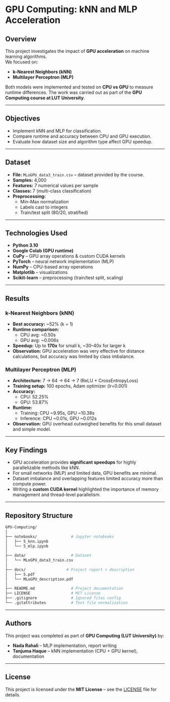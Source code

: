 # GPU Computing: kNN and MLP Acceleration 


## Overview  
This project investigates the impact of **GPU acceleration** on machine learning algorithms.  
We focused on:  
- **k-Nearest Neighbors (kNN)**  
- **Multilayer Perceptron (MLP)**  

Both models were implemented and tested on **CPU vs GPU** to measure runtime differences. The work was carried out as part of the **GPU Computing course at LUT University**.  

---

## Objectives  
- Implement kNN and MLP for classification.  
- Compare runtime and accuracy between CPU and GPU execution.  
- Evaluate how dataset size and algorithm type affect GPU speedup.  

---

## Dataset  
- **File:** `MLoGPU_data3_train.csv` – dataset provided by the course.  
- **Samples:** 4,000  
- **Features:** 7 numerical values per sample  
- **Classes:** 7 (multi-class classification)  
- **Preprocessing:**  
  - Min–Max normalization  
  - Labels cast to integers  
  - Train/test split (80/20, stratified)  

---

## Technologies Used  
- **Python 3.10**  
- **Google Colab (GPU runtime)**  
- **CuPy** – GPU array operations & custom CUDA kernels  
- **PyTorch** – neural network implementation (MLP)  
- **NumPy** – CPU-based array operations  
- **Matplotlib** – visualizations  
- **Scikit-learn** – preprocessing (train/test split, scaling)

---

## Results  

### k-Nearest Neighbors (kNN)  
- **Best accuracy:** ~52% (k = 1)  
- **Runtime comparison:**  
  - CPU avg: ~0.50s  
  - GPU avg: ~0.006s  
- **Speedup:** Up to **170x** for small k, ~30–40x for larger k  
- **Observation:** GPU acceleration was very effective for distance calculations, but accuracy was limited by class imbalance.  

### Multilayer Perceptron (MLP)  
- **Architecture:** 7 → 64 → 64 → 7 (ReLU + CrossEntropyLoss)  
- **Training setup:** 100 epochs, Adam optimizer (lr=0.001)  
- **Accuracy:**  
  - CPU: 52.25%  
  - GPU: 53.87%  
- **Runtime:**  
  - Training: CPU ~9.95s, GPU ~10.38s  
  - Inference: CPU ~0.01s, GPU ~0.012s  
- **Observation:** GPU overhead outweighed benefits for this small dataset and simple model.  

---

## Key Findings  
- GPU acceleration provides **significant speedups** for highly parallelizable methods like kNN.  
- For small networks (MLP) and limited data, GPU benefits are minimal.  
- Dataset imbalance and overlapping features limited accuracy more than compute power.  
- Writing a **custom CUDA kernel** highlighted the importance of memory management and thread-level parallelism.

---

## Repository Structure  

```bash
GPU-Computing/
│
├── notebooks/               # Jupyter notebooks
│   ├── 5_knn.ipynb
│   └── 5_mlp.ipynb
│
├── data/                    # Dataset
│   └── MLoGPU_data3_train.csv
│
├── docs/                  # Project report + description
│   ├── 5.pdf
│   └── MLoGPU_description.pdf
│
├── README.md                # Project documentation
├── LICENSE                  # MIT License
├── .gitignore               # Ignored files config
└── .gitattributes           # Text file normalization
```

---

## Authors  
This project was completed as part of **GPU Computing (LUT University)** by:  
- **Nada Rahali** – MLP implementation, report writing  
- **Tanjuma Haque** – kNN implementation (CPU + GPU kernel), documentation  

---

## License  
This project is licensed under the **MIT License** – see the [LICENSE](LICENSE) file for details.  

 

